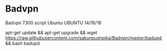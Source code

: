 # Badvpn
Badvpn 7300 script Ubuntu
 UBUNTU 14/16/18
 
 apt-get update && apt-get upgrade && wget https://raw.githubusercontent.com/sakunpushpika/Badvpn/master/badupd && bash badupd
